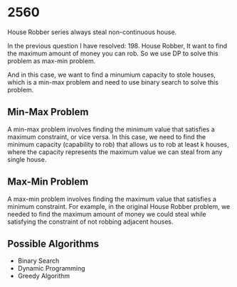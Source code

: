 # 2560
House Robber series always steal non-continuous house.

In the previous question I have resolved: 198. House Robber, It want to find the maximum amount of money you can rob. So we use DP to solve this problem as max-min problem.

And in this case, we want to find a minumium capacity to stole houses, which is a min-max problem and need to use binary search to solve this problem.

## Min-Max Problem
A min-max problem involves finding the minimum value that satisfies a maximum constraint, or vice versa. In this case, we need to find the minimum capacity (capability to rob) that allows us to rob at least k houses, where the capacity represents the maximum value we can steal from any single house.

## Max-Min Problem
A max-min problem involves finding the maximum value that satisfies a minimum constraint. For example, in the original House Robber problem, we needed to find the maximum amount of money we could steal while satisfying the constraint of not robbing adjacent houses.

## Possible Algorithms
- Binary Search
- Dynamic Programming
- Greedy Algorithm
